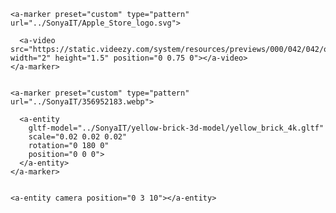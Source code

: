 <!DOCTYPE html>
<html lang="en">
<head>
  <meta charset="UTF-8">
  <meta name="viewport" content="width=device-width, initial-scale=1.0">
  <title>MindAR with A-frame</title>
  <script src="https://aframe.io/releases/1.2.0/aframe.min.js"></script>
  <script src="https://cdn.jsdelivr.net/npm/mindarjs"></script>
  <link rel="stylesheet" href="styles.css">
</head>
<body>
  
  <a-scene>
    
    <a-marker preset="custom" type="pattern" url="../SonyaIT/Apple_Store_logo.svg">
     
      <a-video src="https://static.videezy.com/system/resources/previews/000/042/042/original/Ramdom_Lines_x264.mp4" width="2" height="1.5" position="0 0.75 0"></a-video>
    </a-marker>

    
    <a-marker preset="custom" type="pattern" url="../SonyaIT/356952183.webp">
      
      <a-entity
        gltf-model="../SonyaIT/yellow-brick-3d-model/yellow_brick_4k.gltf"
        scale="0.02 0.02 0.02"
        rotation="0 180 0"
        position="0 0 0">
      </a-entity>
    </a-marker>

   
    <a-entity camera position="0 3 10"></a-entity>
  </a-scene>
  <script>
    document.addEventListener("DOMContentLoaded", function () {
     
      MindAR.initialize();

     
      MindAR.trackMarker({
        markerImageUrl: "../Apple_Store_logo.svg",
        onMarkerFound: function () {
          
          console.log("MindAR Marker Found");
        },
        onMarkerLost: function () {
         
          console.log("MindAR Marker Lost");
        }
      });
    });
  </script>
  
  
</body>
</html>
